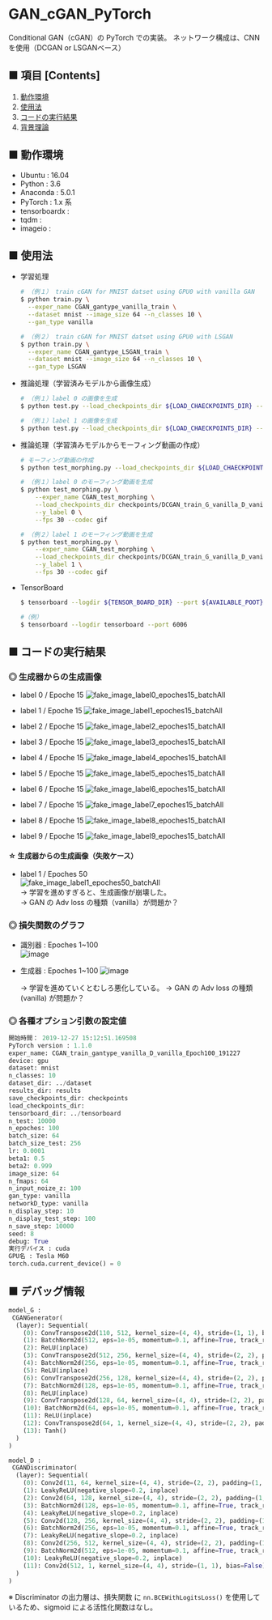 # GAN_cGAN_PyTorch
Conditional GAN（cGAN）の PyTorch での実装。
ネットワーク構成は、CNN を使用（DCGAN or LSGANベース）

## ■ 項目 [Contents]
1. [動作環境](#動作環境)
1. [使用法](#使用法)
1. [コードの実行結果](#コードの実行結果)
1. [背景理論](https://github.com/Yagami360/My_NoteBook/blob/master/%E6%83%85%E5%A0%B1%E5%B7%A5%E5%AD%A6/%E6%83%85%E5%A0%B1%E5%B7%A5%E5%AD%A6_%E6%A9%9F%E6%A2%B0%E5%AD%A6%E7%BF%92_%E7%94%9F%E6%88%90%E3%83%A2%E3%83%87%E3%83%AB.md#ConditionalGAN%EF%BC%88CGAN%EF%BC%89)

## ■ 動作環境

- Ubuntu : 16.04
- Python : 3.6
- Anaconda : 5.0.1
- PyTorch : 1.x 系
- tensorboardx :
- tqdm :
- imageio :

## ■ 使用法

- 学習処理
  ```sh
  # （例１） train cGAN for MNIST datset using GPU0 with vanilla GAN
  $ python train.py \
    --exper_name CGAN_gantype_vanilla_train \
    --dataset mnist --image_size 64 --n_classes 10 \
    --gan_type vanilla
  ```

  ```sh
  # （例２） train cGAN for MNIST datset using GPU0 with LSGAN
  $ python train.py \
    --exper_name CGAN_gantype_LSGAN_train \
    --dataset mnist --image_size 64 --n_classes 10 \
    --gan_type LSGAN
  ```

- 推論処理（学習済みモデルから画像生成）
  ```sh
  # （例１）label 0 の画像を生成
  $ python test.py --load_checkpoints_dir ${LOAD_CHAECKPOINTS_DIR} --y_label 0

  # （例１）label 1 の画像を生成
  $ python test.py --load_checkpoints_dir ${LOAD_CHAECKPOINTS_DIR} --y_label 1
  ```

- 推論処理（学習済みモデルからモーフィング動画の作成）
  ```sh
  # モーフィング動画の作成
  $ python test_morphing.py --load_checkpoints_dir ${LOAD_CHAECKPOINTS_DIR} --y_label ${Y_LABEL}
  ```
  ```sh
  # （例１）label 0 のモーフィング動画を生成
  $ python test_morphing.py \
      --exper_name CGAN_test_morphing \
      --load_checkpoints_dir checkpoints/DCGAN_train_G_vanilla_D_vanilla_Epoch100_191227 \
      --y_label 0 \
      --fps 30 --codec gif
  ```
  ```sh
  # （例２）label 1 のモーフィング動画を生成
  $ python test_morphing.py \
      --exper_name CGAN_test_morphing \
      --load_checkpoints_dir checkpoints/DCGAN_train_G_vanilla_D_vanilla_Epoch100_191227 \
      --y_label 1 \
      --fps 30 --codec gif
  ```

- TensorBoard
  ```sh
  $ tensorboard --logdir ${TENSOR_BOARD_DIR} --port ${AVAILABLE_POOT}
  ```

  ```sh
  #（例）
  $ tensorboard --logdir tensorboard --port 6006
  ```

<a id="コードの実行結果"></a>

## ■ コードの実行結果

### ◎ 生成器からの生成画像

- label 0 / Epoche 15
  ![fake_image_label0_epoches15_batchAll](https://user-images.githubusercontent.com/25688193/71542944-74df5e00-29b0-11ea-8276-522ecb740f6d.png)<br>

- label 1 / Epoche 15
  ![fake_image_label1_epoches15_batchAll](https://user-images.githubusercontent.com/25688193/71542992-0353df80-29b1-11ea-924b-76374f859ff8.png)<br>

- label 2 / Epoche 15
  ![fake_image_label2_epoches15_batchAll](https://user-images.githubusercontent.com/25688193/71542991-02bb4900-29b1-11ea-9f46-1c1b036d5c83.png)<br>

- label 3 / Epoche 15
  ![fake_image_label3_epoches15_batchAll](https://user-images.githubusercontent.com/25688193/71542990-02bb4900-29b1-11ea-9d49-825b36db25a0.png)<br>

- label 4 / Epoche 15
  ![fake_image_label4_epoches15_batchAll](https://user-images.githubusercontent.com/25688193/71542989-02bb4900-29b1-11ea-948d-6a0458e3cff1.png)<br>

- label 5 / Epoche 15
  ![fake_image_label5_epoches15_batchAll](https://user-images.githubusercontent.com/25688193/71542988-02bb4900-29b1-11ea-9a4b-9dd9565e7fef.png)<br>

- label 6 / Epoche 15
  ![fake_image_label6_epoches15_batchAll](https://user-images.githubusercontent.com/25688193/71542987-0222b280-29b1-11ea-824d-2ddbeb28eb20.png)<br>

- label 7 / Epoche 15
  ![fake_image_label7_epoches15_batchAll](https://user-images.githubusercontent.com/25688193/71542986-0222b280-29b1-11ea-883c-3f9903ec932d.png)<br>

- label 8 / Epoche 15
  ![fake_image_label8_epoches15_batchAll](https://user-images.githubusercontent.com/25688193/71542985-0222b280-29b1-11ea-84dc-185994575076.png)<br>

- label 9 / Epoche 15
  ![fake_image_label9_epoches15_batchAll](https://user-images.githubusercontent.com/25688193/71543012-3f874000-29b1-11ea-873e-f53a309cf60d.png)<br>


#### ☆ 生成器からの生成画像（失敗ケース）

- label 1 / Epoches 50<br>
  ![fake_image_label1_epoches50_batchAll](https://user-images.githubusercontent.com/25688193/71560236-83aa3b80-2aaa-11ea-899b-7f0d42596477.png)<br>
  → 学習を進めすぎると、生成画像が崩壊した。<br>
  → GAN の Adv loss の種類（vanilla）が問題か？

### ◎ 損失関数のグラフ

- 識別器 : Epoches 1~100<br>
  ![image](https://user-images.githubusercontent.com/25688193/71542919-f387cb80-29af-11ea-865e-20d94e511552.png)<br>

- 生成器 : Epoches 1~100
  ![image](https://user-images.githubusercontent.com/25688193/71542934-3ea1de80-29b0-11ea-8dec-952a676526ac.png)<br>

  → 学習を進めていくとむしろ悪化している。
  → GAN の Adv loss の種類 (vanilla) が問題か？

### ◎ 各種オプション引数の設定値

```python
開始時間： 2019-12-27 15:12:51.169508
PyTorch version : 1.1.0
exper_name: CGAN_train_gantype_vanilla_D_vanilla_Epoch100_191227
device: gpu
dataset: mnist
n_classes: 10
dataset_dir: ../dataset
results_dir: results
save_checkpoints_dir: checkpoints
load_checkpoints_dir: 
tensorboard_dir: ../tensorboard
n_test: 10000
n_epoches: 100
batch_size: 64
batch_size_test: 256
lr: 0.0001
beta1: 0.5
beta2: 0.999
image_size: 64
n_fmaps: 64
n_input_noize_z: 100
gan_type: vanilla
networkD_type: vanilla
n_display_step: 10
n_display_test_step: 100
n_save_step: 10000
seed: 8
debug: True
実行デバイス : cuda
GPU名 : Tesla M60
torch.cuda.current_device() = 0
```

## ■ デバッグ情報

```python
model_G :
 CGANGenerator(
  (layer): Sequential(
    (0): ConvTranspose2d(110, 512, kernel_size=(4, 4), stride=(1, 1), bias=False)
    (1): BatchNorm2d(512, eps=1e-05, momentum=0.1, affine=True, track_running_stats=True)
    (2): ReLU(inplace)
    (3): ConvTranspose2d(512, 256, kernel_size=(4, 4), stride=(2, 2), padding=(1, 1), bias=False)
    (4): BatchNorm2d(256, eps=1e-05, momentum=0.1, affine=True, track_running_stats=True)
    (5): ReLU(inplace)
    (6): ConvTranspose2d(256, 128, kernel_size=(4, 4), stride=(2, 2), padding=(1, 1), bias=False)
    (7): BatchNorm2d(128, eps=1e-05, momentum=0.1, affine=True, track_running_stats=True)
    (8): ReLU(inplace)
    (9): ConvTranspose2d(128, 64, kernel_size=(4, 4), stride=(2, 2), padding=(1, 1), bias=False)
    (10): BatchNorm2d(64, eps=1e-05, momentum=0.1, affine=True, track_running_stats=True)
    (11): ReLU(inplace)
    (12): ConvTranspose2d(64, 1, kernel_size=(4, 4), stride=(2, 2), padding=(1, 1), bias=False)
    (13): Tanh()
  )
)
```

```python
model_D :
 CGANDiscriminator(
  (layer): Sequential(
    (0): Conv2d(11, 64, kernel_size=(4, 4), stride=(2, 2), padding=(1, 1), bias=False)
    (1): LeakyReLU(negative_slope=0.2, inplace)
    (2): Conv2d(64, 128, kernel_size=(4, 4), stride=(2, 2), padding=(1, 1), bias=False)
    (3): BatchNorm2d(128, eps=1e-05, momentum=0.1, affine=True, track_running_stats=True)
    (4): LeakyReLU(negative_slope=0.2, inplace)
    (5): Conv2d(128, 256, kernel_size=(4, 4), stride=(2, 2), padding=(1, 1), bias=False)
    (6): BatchNorm2d(256, eps=1e-05, momentum=0.1, affine=True, track_running_stats=True)
    (7): LeakyReLU(negative_slope=0.2, inplace)
    (8): Conv2d(256, 512, kernel_size=(4, 4), stride=(2, 2), padding=(1, 1), bias=False)
    (9): BatchNorm2d(512, eps=1e-05, momentum=0.1, affine=True, track_running_stats=True)
    (10): LeakyReLU(negative_slope=0.2, inplace)
    (11): Conv2d(512, 1, kernel_size=(4, 4), stride=(1, 1), bias=False)
  )
)
```
※ Discriminator の出力層は、損失関数 に `nn.BCEWithLogitsLoss()` を使用しているため、sigmoid による活性化関数はなし。
